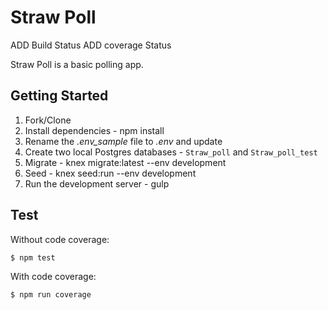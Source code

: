 # Straw Poll

ADD Build Status
ADD coverage Status

Straw Poll is a basic polling app.

## Getting Started

1. Fork/Clone
1. Install dependencies - npm install
1. Rename the *.env_sample* file to *.env* and update
1. Create two local Postgres databases - `Straw_poll` and `Straw_poll_test`
1. Migrate - knex migrate:latest --env development
1. Seed - knex seed:run --env development
1. Run the development server - gulp

## Test

Without code coverage:

```sh
$ npm test
```

With code coverage:

```sh
$ npm run coverage
```
